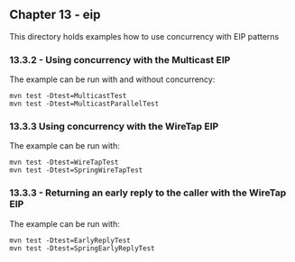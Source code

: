 Chapter 13 - eip
----------------

This directory holds examples how to use concurrency with EIP patterns

### 13.3.2 - Using concurrency with the Multicast EIP

The example can be run with and without concurrency:

    mvn test -Dtest=MulticastTest
    mvn test -Dtest=MulticastParallelTest


### 13.3.3 Using concurrency with the WireTap EIP

The example can be run with:

    mvn test -Dtest=WireTapTest
    mvn test -Dtest=SpringWireTapTest

### 13.3.3 - Returning an early reply to the caller with the WireTap EIP

The example can be run with:

    mvn test -Dtest=EarlyReplyTest
    mvn test -Dtest=SpringEarlyReplyTest

